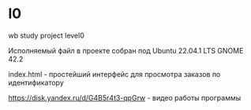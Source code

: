 # l0
wb study project level0

Исполняемый файл в проекте собран под 
Ubuntu 22.04.1 LTS
GNOME 42.2

index.html - простейший интерфейс для просмотра заказов по идентификатору

https://disk.yandex.ru/d/G4B5r4t3-qpGrw - видео работы программы
